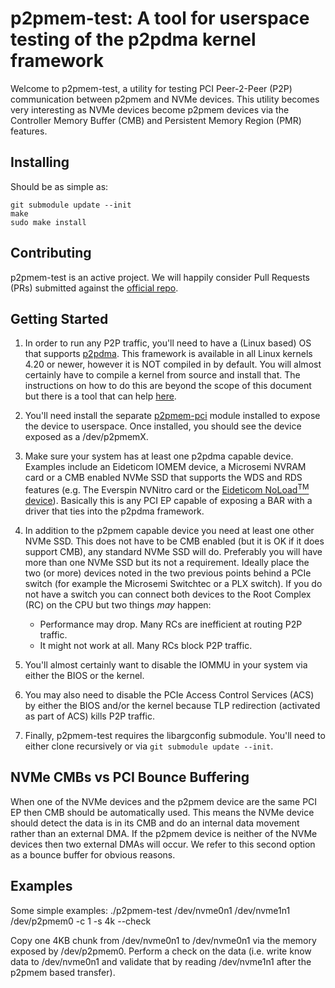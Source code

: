 # p2pmem-test: A tool for userspace testing of the p2pdma kernel framework

Welcome to p2pmem-test, a utility for testing PCI Peer-2-Peer (P2P)
communication between p2pmem and NVMe devices. This utility becomes
very interesting as NVMe devices become p2pmem devices via the
Controller Memory Buffer (CMB) and Persistent Memory Region (PMR)
features.

## Installing
Should be as simple as:
```
git submodule update --init
make
sudo make install
```

## Contributing

p2pmem-test is an active project. We will happily consider Pull
Requests (PRs) submitted against the [official repo][1].

## Getting Started
1. In order to run any P2P traffic, you'll need to have a (Linux based) OS
that supports [p2pdma][2]. This framework is available in all Linux kernels 4.20
or newer, however it is NOT compiled in by default. You will almost certainly
have to compile a kernel from source and install that. The instructions on how
to do this are beyond the scope of this document but there is a tool that can
help [here][3].

1. You'll need install the separate [p2pmem-pci][5] module installed to expose
the device to userspace. Once installed, you should see the device exposed as
a /dev/p2pmemX.

1. Make sure your system has at least one p2pdma capable
device. Examples include an Eideticom IOMEM device, a Microsemi NVRAM
card or a CMB enabled NVMe SSD that supports the WDS and RDS features
(e.g. The Everspin NVNitro card or the [Eideticom NoLoad<sup>TM</sup> device][4]).
Basically this is any PCI EP capable of exposing a BAR with a driver that ties
into the p2pdma framework.

1. In addition to the p2pmem capable device you need at least one
other NVMe SSD. This does not have to be CMB enabled (but it is OK if
it does support CMB), any standard NVMe SSD will do. Preferably you
will have more than one NVMe SSD but its not a requirement. Ideally place
the two (or more) devices noted in the two previous points behind a PCIe
switch (for example the Microsemi Switchtec or a PLX switch). If you do not
have a switch you can connect both devices to the Root Complex (RC) on the CPU
but two things *may* happen:
   * Performance may drop. Many RCs are inefficient at routing P2P traffic.
   * It might not work at all. Many RCs block P2P traffic.

1. You'll almost certainly want to disable the IOMMU in your system
via either the BIOS or the kernel.

1. You may also need to disable the PCIe Access Control Services (ACS)
by either the BIOS and/or the kernel because TLP redirection (activated as part
of ACS) kills P2P traffic.

1. Finally, p2pmem-test requires the libargconfig submodule. You'll need to
either clone recursively or via `git submodule update --init`.

## NVMe CMBs vs PCI Bounce Buffering

When one of the NVMe devices and the p2pmem device are the same PCI EP
then CMB should be automatically used. This means the NVMe device
should detect the data is in its CMB and do an internal data movement
rather than an external DMA. If the p2pmem device is neither of the
NVMe devices then two external DMAs will occur. We refer to this
second option as a bounce buffer for obvious reasons.

## Examples

Some simple examples:
./p2pmem-test /dev/nvme0n1 /dev/nvme1n1 /dev/p2pmem0 -c 1 -s 4k --check

Copy one 4KB chunk from /dev/nvme0n1 to /dev/nvme0n1 via the memory
exposed by /dev/p2pmem0. Perform a check on the data (i.e. write know
data to /dev/nvme0n1 and validate that by reading /dev/nvme1n1 after
the p2pmem based transfer).

[1]: www.github.com/sbates130272/p2pmem-test.git
[2]: https://www.kernel.org/doc/html/latest/driver-api/pci/p2pdma.html
[3]: https://github.com/sbates130272/kernel-tools
[4]: https://www.eideticom.com/products.html
[5]: https://github.com/Eideticom/p2pmem-pci
